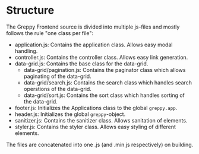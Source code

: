 # Structure

The Greppy Frontend source is divided into multiple js-files and mostly follows
the rule "one class per file":

* application.js: Contains the application class. Allows easy modal handling.
* controller.js: Contains the controller class. Allows easy link generation.
* data-grid.js: Contains the base class for the data-grid.
  * data-grid/pagination.js: Contains the paginator class which allows paginating of the
                             data-grid.
  * data-grid/search.js: Contains the search class which handles search operstions of the
                         data-grid.
  * data-grid/sort.js: Contains the sort class which handles sorting of the data-grid.
* footer.js: Initializes the Applications class to the global `greppy.app`.
* header.js: Initializes the global `greppy`-object.
* sanitizer.js: Contains the sanitizer class. Allows sanitation of elements.
* styler.js: Contains the styler class. Allows easy styling of different elements.

The files are concatenated into one .js (and .min.js respectively) on building.
